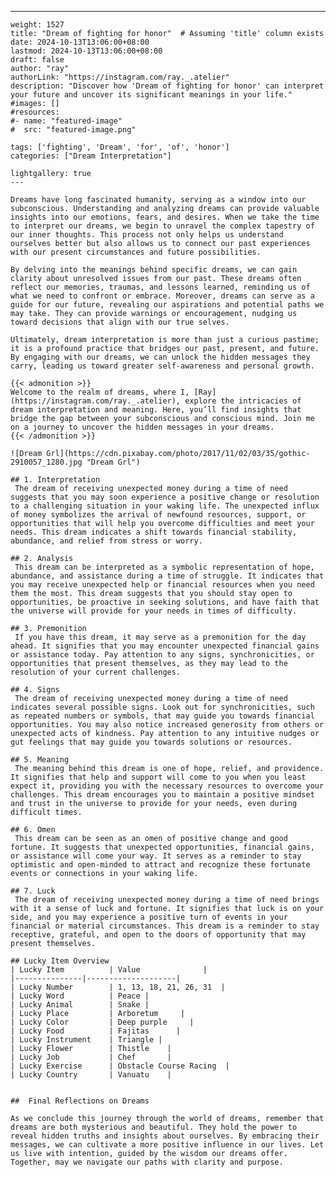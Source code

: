 ---
    weight: 1527
    title: "Dream of fighting for honor"  # Assuming 'title' column exists
    date: 2024-10-13T13:06:00+08:00
    lastmod: 2024-10-13T13:06:00+08:00
    draft: false
    author: "ray"
    authorLink: "https://instagram.com/ray._.atelier"
    description: "Discover how 'Dream of fighting for honor' can interpret your future and uncover its significant meanings in your life."
    #images: []
    #resources:
    #- name: "featured-image"
    #  src: "featured-image.png"
    
    tags: ['fighting', 'Dream', 'for', 'of', 'honor']
    categories: ["Dream Interpretation"]
    
    lightgallery: true
    ---
    
    Dreams have long fascinated humanity, serving as a window into our subconscious. Understanding and analyzing dreams can provide valuable insights into our emotions, fears, and desires. When we take the time to interpret our dreams, we begin to unravel the complex tapestry of our inner thoughts. This process not only helps us understand ourselves better but also allows us to connect our past experiences with our present circumstances and future possibilities.
    
    By delving into the meanings behind specific dreams, we can gain clarity about unresolved issues from our past. These dreams often reflect our memories, traumas, and lessons learned, reminding us of what we need to confront or embrace. Moreover, dreams can serve as a guide for our future, revealing our aspirations and potential paths we may take. They can provide warnings or encouragement, nudging us toward decisions that align with our true selves.
    
    Ultimately, dream interpretation is more than just a curious pastime; it is a profound practice that bridges our past, present, and future. By engaging with our dreams, we can unlock the hidden messages they carry, leading us toward greater self-awareness and personal growth.
    
    {{< admonition >}}
    Welcome to the realm of dreams, where I, [Ray](https://instagram.com/ray._.atelier), explore the intricacies of dream interpretation and meaning. Here, you’ll find insights that bridge the gap between your subconscious and conscious mind. Join me on a journey to uncover the hidden messages in your dreams.
    {{< /admonition >}}
    
    ![Dream Grl](https://cdn.pixabay.com/photo/2017/11/02/03/35/gothic-2910057_1280.jpg "Dream Grl")
    
    ## 1. Interpretation
     The dream of receiving unexpected money during a time of need suggests that you may soon experience a positive change or resolution to a challenging situation in your waking life. The unexpected influx of money symbolizes the arrival of newfound resources, support, or opportunities that will help you overcome difficulties and meet your needs. This dream indicates a shift towards financial stability, abundance, and relief from stress or worry.
    
    ## 2. Analysis
     This dream can be interpreted as a symbolic representation of hope, abundance, and assistance during a time of struggle. It indicates that you may receive unexpected help or financial resources when you need them the most. This dream suggests that you should stay open to opportunities, be proactive in seeking solutions, and have faith that the universe will provide for your needs in times of difficulty.
    
    ## 3. Premonition
     If you have this dream, it may serve as a premonition for the day ahead. It signifies that you may encounter unexpected financial gains or assistance today. Pay attention to any signs, synchronicities, or opportunities that present themselves, as they may lead to the resolution of your current challenges.
    
    ## 4. Signs
     The dream of receiving unexpected money during a time of need indicates several possible signs. Look out for synchronicities, such as repeated numbers or symbols, that may guide you towards financial opportunities. You may also notice increased generosity from others or unexpected acts of kindness. Pay attention to any intuitive nudges or gut feelings that may guide you towards solutions or resources.
    
    ## 5. Meaning
     The meaning behind this dream is one of hope, relief, and providence. It signifies that help and support will come to you when you least expect it, providing you with the necessary resources to overcome your challenges. This dream encourages you to maintain a positive mindset and trust in the universe to provide for your needs, even during difficult times.
    
    ## 6. Omen
     This dream can be seen as an omen of positive change and good fortune. It suggests that unexpected opportunities, financial gains, or assistance will come your way. It serves as a reminder to stay optimistic and open-minded to attract and recognize these fortunate events or connections in your waking life.
    
    ## 7. Luck
     The dream of receiving unexpected money during a time of need brings with it a sense of luck and fortune. It signifies that luck is on your side, and you may experience a positive turn of events in your financial or material circumstances. This dream is a reminder to stay receptive, grateful, and open to the doors of opportunity that may present themselves.
    
    ## Lucky Item Overview
    | Lucky Item          | Value              |
    |---------------|--------------------|
    | Lucky Number        | 1, 13, 18, 21, 26, 31  |
    | Lucky Word          | Peace |
    | Lucky Animal        | Snake |
    | Lucky Place         | Arboretum     |
    | Lucky Color         | Deep purple     |
    | Lucky Food          | Fajitas      |
    | Lucky Instrument    | Triangle |
    | Lucky Flower        | Thistle    |
    | Lucky Job           | Chef       |
    | Lucky Exercise      | Obstacle Course Racing  |
    | Lucky Country       | Vanuatu    |
    
    
    ##  Final Reflections on Dreams
    
    As we conclude this journey through the world of dreams, remember that dreams are both mysterious and beautiful. They hold the power to reveal hidden truths and insights about ourselves. By embracing their messages, we can cultivate a more positive influence in our lives. Let us live with intention, guided by the wisdom our dreams offer. Together, may we navigate our paths with clarity and purpose.
    